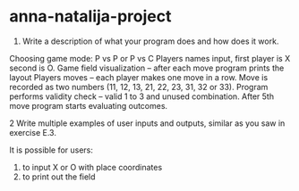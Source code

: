 # anna-natalija-project

1. Write a description of what your program does and how does it work.

  Choosing game mode: P vs P or P vs C
     Players names input, first player is X second is O.
     Game field visualization – after each move program prints the layout
     Players moves – each player makes one move in a row. Move is recorded as two numbers (11, 12, 13, 21, 22, 23, 31, 32 or 33).
     Program performs validity check – valid 1 to 3 and unused combination.
     After 5th move program starts evaluating outcomes.

 2 Write multiple examples of user inputs and outputs, similar as you saw in exercise E.3.

  It is possible for users:
  1. to input X or O with place coordinates
  2. to print out the field